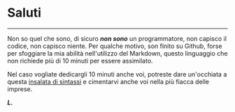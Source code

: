 # Saluti  

---

Non so quel che sono, di sicuro ***non sono*** un programmatore, non capisco il codice, non capisco niente. Per qualche motivo, son finito su Github, forse per sfoggiare la mia abilità nell'utilizzo del Markdown, questo linguaggio che non richiede più di 10 minuti per essere assimilato.

Nel caso vogliate dedicargli 10 minuti anche voi, potreste dare un'occhiata a questa [insalata di sintassi](https://github.com/386sx40/md/blob/main/markdown-sintassi.md?plain=1) e cimentarvi anche voi nella più fiacca delle imprese.

***L.***
